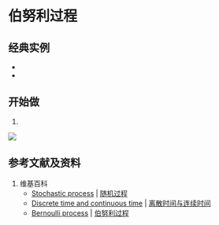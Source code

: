 # 伯努利过程

## 经典实例

- 
- 

## 开始做


1.

![](/images/概率/随机过程/伯努利过程/1a1.jpg)

## 参考文献及资料

1. 维基百科
	- [Stochastic process](https://en.wikipedia.org/wiki/Stochastic_process) | [随机过程](https://zh.wikipedia.org/wiki/随机过程) 
	- [Discrete time and continuous time](https://en.wikipedia.org/wiki/Discrete_time_and_continuous_time) | [离散时间与连续时间](https://zh.wikipedia.org/wiki/离散时间与连续时间) 
	- [Bernoulli process](https://en.wikipedia.org/wiki/Bernoulli_process) | [伯努利过程](https://zh.wikipedia.org/wiki/伯努利过程) 

